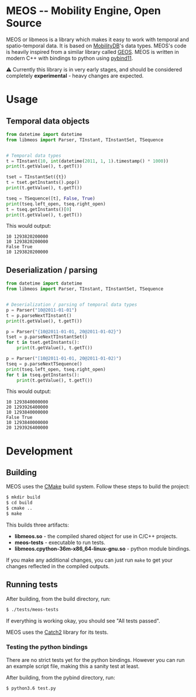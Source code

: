 MEOS -- Mobility Engine, Open Source
====

MEOS or libmeos is a library which makes it easy to work with temporal and spatio-temporal data. It is based on [MobilityDB](https://github.com/ULB-CoDE-WIT/MobilityDB)'s data types. MEOS's code is heavily inspired from a similar library called [GEOS](https://github.com/libgeos/geos). MEOS is written in modern C++ with bindings to python using [pybind11](https://github.com/pybind/pybind11).

⚠️ Currently this library is in very early stages, and should be considered completely **experimental** - heavy changes are expected.

# Usage

## Temporal data objects
```python
from datetime import datetime
from libmeos import Parser, TInstant, TInstantSet, TSequence


# Temporal data types
t = TInstant(10, int(datetime(2011, 1, 1).timestamp() * 1000))
print(t.getValue(), t.getT())

tset = TInstantSet({t})
t = tset.getInstants().pop()
print(t.getValue(), t.getT())

tseq = TSequence([t], False, True)
print(tseq.left_open, tseq.right_open)
t = tseq.getInstants()[0]
print(t.getValue(), t.getT())
```
This would output:
```
10 1293820200000
10 1293820200000
False True
10 1293820200000
```

## Deserialization / parsing
```python
from datetime import datetime
from libmeos import Parser, TInstant, TInstantSet, TSequence


# Deserialization / parsing of temporal data types
p = Parser("10@2011-01-01")
t = p.parseNextTInstant()
print(t.getValue(), t.getT())

p = Parser("{10@2011-01-01, 20@2011-01-02}")
tset = p.parseNextTInstantSet()
for t in tset.getInstants():
    print(t.getValue(), t.getT())

p = Parser("[10@2011-01-01, 20@2011-01-02)")
tseq = p.parseNextTSequence()
print(tseq.left_open, tseq.right_open)
for t in tseq.getInstants():
    print(t.getValue(), t.getT())
```
This would output:
```
10 1293840000000
20 1293926400000
10 1293840000000
False True
10 1293840000000
20 1293926400000
```

# Development

## Building

MEOS uses the [CMake](https://cmake.org/) build system. Follow these steps to build the project:

```sh
$ mkdir build
$ cd build
$ cmake ..
$ make
```

This builds three artifacts:
 - **libmeos&#46;so** - the compiled shared object for use in C/C++ projects.
 - **meos-tests** - executable to run tests.
 - **libmeos.cpython-36m-x86_64-linux-gnu.so** - python module bindings.

If you make any additional changes, you can just run `make` to get your changes reflected in the compiled outputs.

## Running tests

After building, from the build directory, run:
```sh
$ ./tests/meos-tests
```
If everything is working okay, you should see "All tests passed".

MEOS uses the [Catch2](https://github.com/catchorg/Catch2) library for its tests.

### Testing the python bindings

There are no strict tests yet for the python bindings. However you can run an example script file, making this a sanity test at least.

After building, from the pybind directory, run:
```sh
$ python3.6 test.py
```
